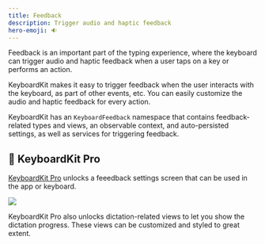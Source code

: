 ```yaml
---
title: Feedback
description: Trigger audio and haptic feedback
hero-emoji: 🔉
---
```


Feedback is an important part of the typing experience, where the keyboard can trigger audio and haptic feedback when a user taps on a key or performs an action.

KeyboardKit makes it easy to trigger feedback when the user interacts with the keyboard, as part of other events, etc. You can easily customize the audio and haptic feedback for every action.

KeyboardKit has an ``KeyboardFeedback`` namespace that contains feedback-related types and views, an observable context, and auto-persisted settings, as well as services for triggering feedback.


## 👑 KeyboardKit Pro

[KeyboardKit Pro][Pro] unlocks a feeedback settings screen that can be used in the app or keyboard.

<img src="{{page.assets}}feedback-settingsscreen.jpg" />

KeyboardKit Pro also unlocks dictation-related views to let you show the dictation progress. These views can be customized and styled to great extent.


[Pro]: /pro
